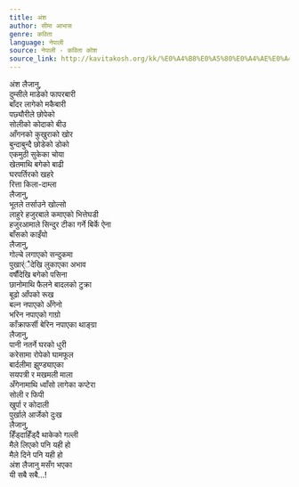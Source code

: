 ```yaml
---
title: अंश
author: सीमा आभास
genre: कविता
language: नेपाली
source: नेपाली - कविता कोश
source_link: http://kavitakosh.org/kk/%E0%A4%B8%E0%A5%80%E0%A4%AE%E0%A4%BE_%E0%A4%86%E0%A4%AD%E0%A4%BE%E0%A4%B8
---
```


अंश लैजानु,  
दुम्सीले माडेको फापरबारी  
बाँदर लागेको मकैबारी  
पछ्यौरीले छोपेको  
सोलीको कोदाको बीउ  
आँगनको कुखुराको खोर  
बुन्दाबुन्दै छोडेको डोको  
एकमुठी सुकेका चोया  
खेतमाथि बगेको बाढी  
घरपर्तिरको खहरे  
रित्ता किला-दाम्ला  
लैजानु,  
भूतले तर्साउने खोल्सो  
लाहुरे हजुरबाले कमाएको भित्तेघडी  
हजुरआमाले सिन्दुर टीका गर्ने बिर्के ऐना  
बाँसको काइँयो  
लैजानु,  
गोल्चे लगाएको सन्दुकमा  
पुखार्ंैदेखि लुकाएका अभाव  
वर्षौंदेखि बगेको पसिना  
छानोमाथि फैलने बादलको टुक्रा  
बूढो आँपको रूख  
बल्न नपाएको अँगेनो  
भरिन नपाएको गाग्रो  
काँक्राफर्सी बेरिन नपाएका थाङ्ग्रा  
लैजानु,  
पानी नतर्ने घरको धुरी  
करेसामा रोपेको घामफूल  
बार्दलीमा झुण्ड्याएका  
सयपत्री र मखमली माला  
अँगेनामाथि ध्वाँसो लागेका कप्टेरा  
सोली र फिपी  
खुर्पा र कोदाली  
पुर्खाले आर्जेको दुःख  
लैजानु,  
हिँड्दाहिँड्दै थाकेको गल्ली  
मैले लिएको पनि यही हो  
मैले दिने पनि यही हो  
अंश लैजानु मसँग भएका  
यी सबै सबै...!
